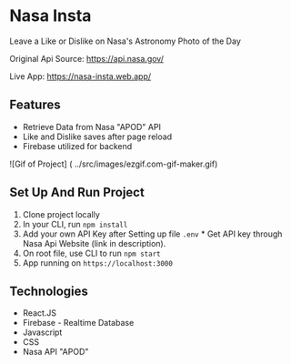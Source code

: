 # Nasa Insta

Leave a Like or Dislike on Nasa's Astronomy Photo of the Day

Original Api Source: https://api.nasa.gov/

Live App: https://nasa-insta.web.app/

## Features

- Retrieve Data from Nasa "APOD" API
- Like and Dislike saves after page reload 
- Firebase utilized for backend

![Gif of Project] ( ../src/images/ezgif.com-gif-maker.gif)

## Set Up And Run Project

1. Clone project locally
2. In your CLI, run `npm install`
3. Add your own API Key after Setting up file `.env` 
\* Get API key through Nasa Api Website (link in description).
4. On root file, use CLI to run `npm start`
5. App running on `https://localhost:3000`

## Technologies

- React.JS
- Firebase - Realtime Database
- Javascript
- CSS
- Nasa API "APOD"


